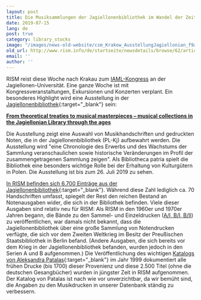 ```yaml
---
layout: post
title: Die Musiksammlungen der Jagiellonenbibliothek im Wandel der Zeit
date: 2019-07-15
lang: de
post: true
category: library_stocks
image: "/images/news-old-website/csm_Krakow_AusstellungJagiellonian_f9a46ccdda.png"
old_url: http://www.rism.info/de/startseite/newsdetails/browse/62/article/64/musical-collections-in-the-jagiellonian-library-through-the-ages.html
email: ''
author: ''
---
```


RISM reist diese Woche nach Krakau zum [IAML-Kongress](/de/publikationen/iaml-konferenzen/2019.html) an der Jagiellonen-Universität. Eine ganze Woche ist mit Kongressveranstaltungen, Exkursionen und Konzerten verplant. Ein besonderes Highlight wird eine Ausstellung in der [Jagiellonenbibliothek](https://bj.uj.edu.pl/en_GB/start-en){:target="_blank"} sein:

[**From theoretical treaties to musical masterpieces – musical collections in the Jagiellonian Library through the ages**](http://www.iaml2019.confer.uj.edu.pl/en_GB/programme/exhibition-jagiellonian-library)

Die Ausstellung zeigt eine Auswahl von Musikhandschriften und gedruckten Noten, die in der Jagiellonenbibliothek (PL-Kj) aufbewahrt werden. Die Ausstellung wird "eine Chronologie des Erwerbs und des Wachstums der Sammlung veranschaulichen sowie historische Veränderungen im Profil der zusammengetragenen Sammlung zeigen". Als Bibliotheca patria spielt die Bibliothek eine besonders wichtige Rolle bei der Erhaltung von Kulturgütern in Polen. Die Ausstellung ist bis zum 26. Juli 2019 zu sehen.

[In RISM befinden sich 6.700 Einträge aus der Jagiellonenbibliothek](https://opac.rism.info/search?View=rism&siglum=PL-Kj){:target="_blank"}. Während diese Zahl lediglich ca. 70 Handschriften umfasst, spiegelt der Rest den reichen Bestand an Notenausgaben wider, die sich in der Bibliothek befinden. Viele dieser Ausgaben sind relativ neu für RISM: Als RISM in den 1960er und 1970er Jahren begann, die Bände zu den Sammel- und Einzeldrucken ([A/I, B/I, B/II](/de/publikationen.html)) zu veröffentlichen, war damals nicht bekannt, dass die Jagiellonenbibliothek über eine große Sammlung von Notendrucken verfügte, die sich vor dem Zweiten Weltkrieg im Besitz der Preußischen Staatsbibliothek in Berlin befand. (Andere Ausgaben, die sich bereits vor dem Krieg in der Jagiellonenbibliothek befanden, wurden jedoch in den Serien A und B aufgenommen.) Die Veröffentlichung des wichtigen [Katalogs von Aleksandra Patalas](https://opac.rism.info/search?id=lit3332&View=rism){:target="_blank"} im Jahr 1999 dokumentiert alle frühen Drucke (bis 1700) dieser Provenienz und diese 2.500 Titel (ohne die deutschen Gesangbücher) wurden in jüngster Zeit in RISM aufgenommen. Der Katalog von Patalas ist nach wie vor unverzichtbar, da wir bemüht sind, die Angaben zu den Musikdrucken in unserer Datenbank ständig zu verbessern.


